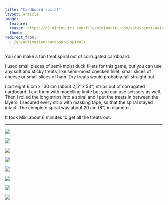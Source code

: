 ```yaml
---
title: "Cardboard spiral"
layout: article
image:
  feature:
  teaser: https://b2.minimuutti.com/file/minimuutti-com/aktivointi/aaltopahvispiraali/DSC53683-245px.jpg
  thumb:
redirect_from:
  - /en/activation/cardboard-spiral/
---
```


You can make a fun treat spiral out of corrugated cardboard.

I used small pieces of semi-moist duck fillets for this game, but you can use any soft and sticky treats, like semi-moist checken fillet, small slices of cheese or small slices of ham. Dry treats would probably fall straight out.

I cut eight 6 cm x 130 cm (about 2,5" x 53") strips out of corrugated cardboard. I cut them with modelling knife but you can use scissors as well. Then I rolled the long strips into a spiral and I put the treats in between the layers. I secured every strip with masking tape, so that the spiral stayed intact. The complete spiral was about 20 cm (8") in diameter.

It took Miki about 6 minutes to get all the treats out.

---

[![](https://b2.minimuutti.com/file/minimuutti-com/aktivointi/aaltopahvispiraali/DSC53679-800px.jpg)](https://dl.dropboxusercontent.com/sh/ea1wtnz7z734o12/AACuq5Q3BbKv017mib94z_Wba/aktivointi/aaltopahvispiraali/DSC53679.jpg)

[![](https://b2.minimuutti.com/file/minimuutti-com/aktivointi/aaltopahvispiraali/DSC53683-800px.jpg)](https://dl.dropboxusercontent.com/sh/ea1wtnz7z734o12/AADuHZ2YVdkJWHmtPBxfbLHYa/aktivointi/aaltopahvispiraali/DSC53683.jpg)

[![](https://b2.minimuutti.com/file/minimuutti-com/aktivointi/aaltopahvispiraali/DSC53727-800px.jpg)](https://dl.dropboxusercontent.com/sh/ea1wtnz7z734o12/AAB7R-v5fWC-5t5pWKum3wb9a/aktivointi/aaltopahvispiraali/DSC53727.jpg)

[![](https://b2.minimuutti.com/file/minimuutti-com/aktivointi/aaltopahvispiraali/DSC53702-800px.jpg)](https://dl.dropboxusercontent.com/sh/ea1wtnz7z734o12/AAAfNyYKmvUUlRRrnFH0MqWUa/aktivointi/aaltopahvispiraali/DSC53702.jpg)

[![](https://b2.minimuutti.com/file/minimuutti-com/aktivointi/aaltopahvispiraali/DSC53764-800px.jpg)](https://dl.dropboxusercontent.com/sh/ea1wtnz7z734o12/AACtwSDeUzqv4s-b3SjjmZ4Xa/aktivointi/aaltopahvispiraali/DSC53764.jpg)

[![](https://b2.minimuutti.com/file/minimuutti-com/aktivointi/aaltopahvispiraali/DSC53866-800px.jpg)](https://dl.dropboxusercontent.com/sh/ea1wtnz7z734o12/AABjI1EeJyj3ZvUxXRDEcl5za/aktivointi/aaltopahvispiraali/DSC53866.jpg)

[![](https://b2.minimuutti.com/file/minimuutti-com/aktivointi/aaltopahvispiraali/DSC53877-800px.jpg)](https://dl.dropboxusercontent.com/sh/ea1wtnz7z734o12/AAA0OZoXjbW67okjpyyrABOLa/aktivointi/aaltopahvispiraali/DSC53877.jpg)

[![](https://b2.minimuutti.com/file/minimuutti-com/aktivointi/aaltopahvispiraali/DSC53839-800px.jpg)](https://dl.dropboxusercontent.com/sh/ea1wtnz7z734o12/AACFGlwf9dbbdqilGS-c25E1a/aktivointi/aaltopahvispiraali/DSC53839.jpg)
